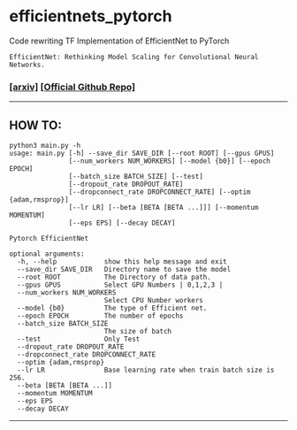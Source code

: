 # efficientnets_pytorch

Code rewriting TF Implementation of EfficientNet to PyTorch

 `EfficientNet: Rethinking Model Scaling for Convolutional Neural Networks.`


### [[arxiv]](https://arxiv.org/abs/1905.11946) [[Official Github Repo]](https://github.com/tensorflow/tpu/tree/master/models/official/efficientnet)


<hr>

## HOW TO:

```
python3 main.py -h
usage: main.py [-h] --save_dir SAVE_DIR [--root ROOT] [--gpus GPUS]
               [--num_workers NUM_WORKERS] [--model {b0}] [--epoch EPOCH]
               [--batch_size BATCH_SIZE] [--test]
               [--dropout_rate DROPOUT_RATE]
               [--dropconnect_rate DROPCONNECT_RATE] [--optim {adam,rmsprop}]
               [--lr LR] [--beta [BETA [BETA ...]]] [--momentum MOMENTUM]
               [--eps EPS] [--decay DECAY]

Pytorch EfficientNet

optional arguments:
  -h, --help            show this help message and exit
  --save_dir SAVE_DIR   Directory name to save the model
  --root ROOT           The Directory of data path.
  --gpus GPUS           Select GPU Numbers | 0,1,2,3 |
  --num_workers NUM_WORKERS
                        Select CPU Number workers
  --model {b0}          The type of Efficient net.
  --epoch EPOCH         The number of epochs
  --batch_size BATCH_SIZE
                        The size of batch
  --test                Only Test
  --dropout_rate DROPOUT_RATE
  --dropconnect_rate DROPCONNECT_RATE
  --optim {adam,rmsprop}
  --lr LR               Base learning rate when train batch size is 256.
  --beta [BETA [BETA ...]]
  --momentum MOMENTUM
  --eps EPS
  --decay DECAY
```

<hr>